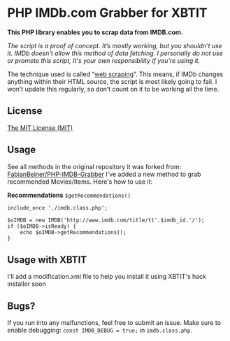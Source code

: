 # PHP IMDb.com Grabber for XBTIT

**This PHP library enables you to scrap data from IMDB.com.**

*The script is a proof of concept. It’s mostly working, but you shouldn’t use it. IMDb doesn’t allow this method of data fetching. I personally do not use or promote this script, It's your own responsibility if you’re using it.*

The technique used is called “[web scraping](http://en.wikipedia.org/wiki/Web_scraping "Web scraping at Wikipedia")”. This means, if IMDb changes anything within their HTML source, the script is most likely going to fail. I won’t update this regularly, so don’t count on it to be working all the time.

## License

[The MIT License (MIT)](http://imtiazmahbub.mit-license.org/ "The MIT License")

## Usage
See all methods in the original repository it was forked from:
[FabianBeiner/PHP-IMDB-Grabber](https://github.com/FabianBeiner/PHP-IMDB-Grabber)
I've added a new method to grab recommended Movies/Items.
Here's how to use it:

**Recommendations**
`$getRecommendations()`
```
include_once './imdb.class.php';

$oIMDB = new IMDB('http://www.imdb.com/title/tt'.$imdb_id.'/');
if ($oIMDB->isReady) {
    echo $oIMDB->getRecommendations();
}
```
## Usage with XBTIT
I'll add a modification.xml file to help you install it using XBTIT's hack installer soon

## Bugs?

If you run into any malfunctions, feel free to submit an issue. Make sure to enable debugging: `const IMDB_DEBUG = true;` in `imdb.class.php`.
